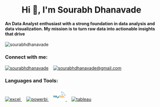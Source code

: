 <h1 align="center">Hi 👋, I'm Sourabh Dhanavade</h1>
<h4 >An Data Analyst enthusiast with a strong foundation in data analysis and data visualization. My mission is to turn raw data into actionable insights that drive</h4>

<p align="left"> <img src="https://komarev.com/ghpvc/?username=sourabhdhanavade&label=Profile%20views&color=0e75b6&style=flat" alt="sourabhdhanavade" /> </p>

<h3 align="left">Connect with me:</h3>
<p align="left">
<a href="https://linkedin.com/in/sourabhdhanavade" target="blank"><img align="center" src="https://raw.githubusercontent.com/rahuldkjain/github-profile-readme-generator/master/src/images/icons/Social/linked-in-alt.svg" alt="sourabhdhanavade" height="30" width="40" /></a>
 &nbsp;&nbsp
   <a href="mailto:sourabhdhanavade@gmail.com" target="blank" >
    <img align="center" src="https://upload.wikimedia.org/wikipedia/commons/4/4e/Gmail_Icon.png" alt="sourabhdhanavade@gmail.com" height="30" width="40" />
  </a>
</p>

<h3 align="left">Languages and Tools:</h3>
<p align="left">
  <a href="https://www.microsoft.com/en-us/microsoft-365/excel" target="blank" rel="noreferrer"> <img src="https://img.icons8.com/color/512/microsoft-excel-2019--v1.png" alt="excel" width="40" height="40"/>
  </a>
   &nbsp;&nbsp;&nbsp
  <a href="https://powerbi.microsoft.com/en-au/" target="blank" rel="noreferrer"> <img src="https://img.icons8.com/color/1x/power-bi.png" alt="powerbi" width="40" height="40"/> </a> 
  &nbsp;&nbsp;&nbsp
  <a href="https://www.mysql.com/" target="blank" rel="noreferrer"> <img src="https://raw.githubusercontent.com/devicons/devicon/master/icons/mysql/mysql-original-wordmark.svg" alt="mysql" width="40"   height="40"/> </a> 
  &nbsp;&nbsp;&nbsp
  <a href="https://www.tableau.com/" target="_blank" rel="noreferrer">
    <img src="https://upload.wikimedia.org/wikipedia/commons/4/4b/Tableau_Logo.png" alt="tableau" width="80" height="40"/>
  </a>
</p> 

